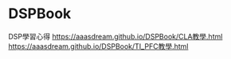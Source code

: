 # DSPBook
DSP學習心得
https://aaasdream.github.io/DSPBook/CLA教學.html  
https://aaasdream.github.io/DSPBook/TI_PFC教學.html  
